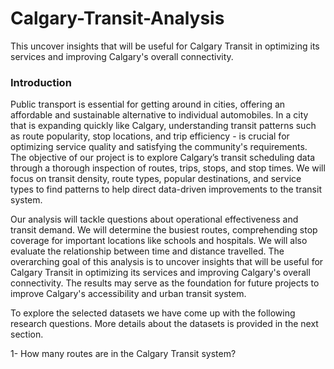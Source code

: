 # Calgary-Transit-Analysis
This uncover insights that will be useful for Calgary Transit in optimizing its services and improving Calgary's overall connectivity. 

### Introduction

Public transport is essential for getting around in cities, offering an affordable and sustainable alternative to individual automobiles. In a city that is expanding quickly like Calgary, understanding transit patterns such as route popularity, stop locations, and trip efficiency - is crucial for optimizing service quality and satisfying the community's requirements. The objective of our project is to explore Calgary’s transit scheduling data through a thorough inspection of routes, trips, stops, and stop times. We will focus on transit density, route types, popular destinations, and service types to find patterns to help direct data-driven improvements to the transit system.

Our analysis will tackle questions about operational effectiveness and transit demand. We will determine the busiest routes, comprehending stop coverage for important locations like schools and hospitals. We will also evaluate the relationship between time and distance travelled. The overarching goal of this analysis is to uncover insights that will be useful for Calgary Transit in optimizing its services and improving Calgary's overall connectivity. The results may serve as the foundation for future projects to improve Calgary's accessibility and urban transit system.



To explore the selected datasets we have come up with the following research questions. More details about the datasets is provided in the next section.

1- How many routes are in the Calgary Transit system?
